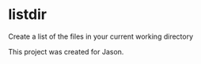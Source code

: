 # listdir
Create a list of the files in your current working directory

This project was created for Jason.
